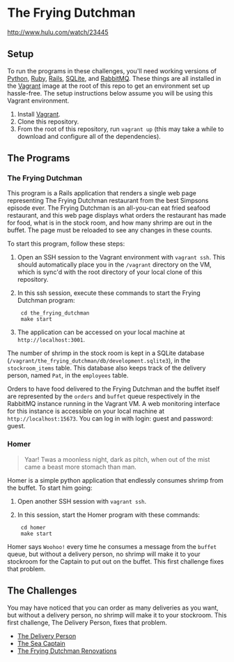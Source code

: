 # The Frying Dutchman
http://www.hulu.com/watch/23445

## Setup
To run the programs in these challenges, you'll need working versions of
[Python](http://www.python.org), [Ruby](http://www.ruby-lang.org), [Rails](http://rubyonrails.org),
[SQLite](http://www.sqlite.org), and [RabbitMQ](http://www.rabbitmq.com).  These things are
all installed in the [Vagrant](http://www.vagrantup.com) image at the root of this
repo to get an environment set up hassle-free.  The setup instructions below
assume you will be using this Vagrant environment.

1. Install [Vagrant](http://www.vagrantup.com).
1. Clone this repository.
1. From the root of this repository, run `vagrant up` (this may take a while to
   download and configure all of the dependencies).

## The Programs

### The Frying Dutchman

This program is a Rails application that renders a single web page representing
The Frying Dutchman restaurant from the best Simpsons episode ever.  The Frying
Dutchman is an all-you-can eat fried seafood restaurant, and this web page
displays what orders the restaurant has made for food, what is in the stock room, 
and how many shrimp are out in the buffet.  The page must be reloaded to see any 
changes in these counts.

To start this program, follow these steps:

1. Open an SSH session to the Vagrant environment with `vagrant ssh`.  This
   should automatically place you in the `/vagrant` directory on the VM, which
   is sync'd with the root directory of your local clone of this repository.
1. In this ssh session, execute these commands to start the Frying Dutchman program:

        cd the_frying_dutchman
        make start

1. The application can be accessed on your local machine at `http://localhost:3001`.

The number of shrimp in the stock room is kept in a SQLite database
(`/vagrant/the_frying_dutchman/db/development.sqlite3`), in the
`stockroom_items` table.  This database also keeps track of the delivery
person, named `Pat`, in the `employees` table.

Orders to have food delivered to the Frying Dutchman and the buffet itself are represented by the `orders` and `buffet` queue respectively in the RabbitMQ instance running in the Vagrant VM. A web monitoring interface for this instance is accessible on your local machine at `http://localhost:15673`. You can log in with login: guest and password: guest.

### Homer

> Yaar! Twas a moonless night, dark as pitch, when out of the mist came a
> beast more stomach than man.

Homer is a simple python application that endlessly consumes shrimp from the buffet.  To start him going:

1. Open another SSH session with `vagrant ssh`.
1. In this session, start the Homer program with these commands:

        cd homer
        make start

Homer says `Woohoo!` every time he consumes a message from the `buffet` queue, but without a delivery person, no shrimp will make it to your stockroom for the Captain to put out on the buffet.  This first challenge fixes that problem.

## The Challenges

You may have noticed that you can order as many deliveries as you want, but without a delivery person, no shrimp will make it to your stockroom.  This first challenge, The Delivery Person, fixes that problem.

* [The Delivery Person](challenges/delivery_person.md)
* [The Sea Captain](challenges/sea_captain.md)
* [The Frying Dutchman Renovations](challenges/renovations.md)
